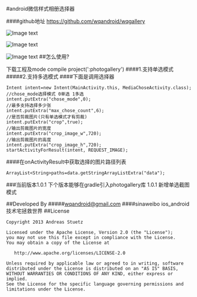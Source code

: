 #android微信样式相册选择器


####github地址 https://github.com/wqandroid/wqgallery

![Image text](https://coding.net/u/wangqiong/p/wqgallery/git/raw/master/app/screenshort/wqgallert1.gif)

![Image text](https://coding.net/u/wangqiong/p/wqgallery/git/raw/master/app/screenshort/Screenshot_2015-03-31-18-35-29.png)

![Image text](https://coding.net/u/wangqiong/p/wqgallery/git/raw/master/app/screenshort/Screenshot_2015-03-31-18-35-34.png)
##怎么使用?

下载工程及mode compile project(':photogallery')
####1.支持单选模式
#####2.支持多选模式
####下面是调用选择器        
      
    Intent intent=new Intent(MainActivity.this, MediaChoseActivity.class);
    //chose_mode选择模式 0单选 1多选
    intent.putExtra("chose_mode",0);
    //最多支持选择多少张
    intent.putExtra("max_chose_count",6);
    //是否剪裁图片(只有单选模式才有剪裁)
    intent.putExtra("crop",true);
    //输出剪裁图片的宽度
    intent.putExtra("crop_image_w",720);
    //输出剪裁图片的高度
    intent.putExtra("crop_image_h",720);
    startActivityForResult(intent, REQUEST_IMAGE);

####在onActivityResult中获取选择的图片路径列表

    ArrayList<String>paths=data.getStringArrayListExtra("data");
    





###当前版本1.0.1
     下个版本能够在gradle引入photogallery库
      1.0.1 新增单选截图模式
      
     

##Developed By
#####wqandroid@gmail.com
####sinaweibo ios_android技术宅拯救世界
##License

    Copyright 2013 Andreas Stuetz

    Licensed under the Apache License, Version 2.0 (the "License");
    you may not use this file except in compliance with the License.
    You may obtain a copy of the License at

       http://www.apache.org/licenses/LICENSE-2.0

    Unless required by applicable law or agreed to in writing, software
    distributed under the License is distributed on an "AS IS" BASIS,
    WITHOUT WARRANTIES OR CONDITIONS OF ANY KIND, either express or implied.
    See the License for the specific language governing permissions and
    limitations under the License.

